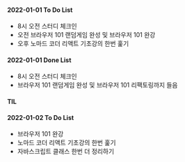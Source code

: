 #### 2022-01-01 To Do List

- 8시 오전 스터디 체크인
- 오전 브라우저 101 랜덤게임 완성 및 브라우저 101 완강
- 오후 노마드 코더 리액트 기초강의 한번 훑기

#### 2022-01-01 Done List

- 8시 오전 스터디 체크인
- 브라우저 101 랜덤게임 완성 및 브라우저 101 리팩토링까지 들음

#### TIL

#### 2022-01-02 To Do List

- 브라우저 101 완강
- 노마드 코더 리액트 기초강의 한번 훑기
- 자바스크립트 클래스 한번 더 정리하기
